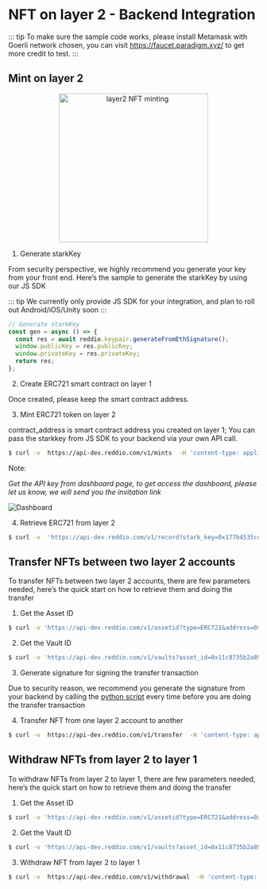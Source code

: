 # NFT on layer 2 -  Backend Integration

::: tip
To make sure the sample code works, please install Metamask with Goerli network chosen, you can visit https://faucet.paradigm.xyz/ to get more credit to test.
:::

## Mint on layer 2
<p align="center">
  <img src="/layer2nft-apiminting.png" alt="layer2 NFT minting" width="300"/>
</p>

1. Generate starkKey

From security perspective, we highly recommend you generate your key from your front end. Here’s the sample to generate the starkKey by using our JS SDK

::: tip
We currently only provide JS SDK for your integration, and plan to roll out Android/iOS/Unity soon
:::

```jsx
// Generate starkKey
const gen = async () => {
  const res = await reddio.keypair.generateFromEthSignature();
  window.publicKey = res.publicKey;
  window.privateKey = res.privateKey;
  return res;
};
```

2. Create ERC721 smart contract on layer 1

Once created, please keep the smart contract address.

3. Mint ERC721 token on layer 2

contract_address is smart contract address you created on layer 1; You can pass the starkkey from JS SDK to your backend via your own API call.

```sh
$ curl -v  https://api-dev.reddio.com/v1/mints  -H 'content-type: application/json' -H 'X-API-Key: rk-d3b3c4cb-e721-4a8d-be47-3d231b32260f5' -d '{ "contract_address":"0xd66362e8ff8d5def8c8ead34faa74c038745ccea", "stark_key":"0x177b4535ccc939f31cc23e8edf0b40436277905272fd53bd5c5a3a26286944b", "amount":"10"}'
```

Note: 

*Get the API key from dashboard page, to get access the dashboard, please let us know, we will send you the invitation link*

![Dashboard](/dashboard-quickstart.png)

4. Retrieve ERC721 from layer 2

```sh
$ curl -v  'https://api-dev.reddio.com/v1/record?stark_key=0x177b4535ccc939f31cc23e8edf0b40436277905272fd53bd5c5a3a26286944b&sequence_id=45740'
```

## Transfer NFTs between two layer 2 accounts

To transfer NFTs between two layer 2 accounts, there are few parameters needed, here’s the quick start on how to retrieve them and doing the transfer

1. Get the Asset ID

```sh
$ curl -v 'https://api-dev.reddio.com/v1/assetid?type=ERC721&address=0x177b4535ccc939f31cc23e8edf0b40436277905272fd53bd5c5a3a26286944b&token_id=45740'
```

2. Get the Vault ID

```sh
$ curl -v 'https://api-dev.reddio.com/v1/vaults?asset_id=0x11c8735b2a892353bb7993136f1eb8fab91054ed740887d9ceddbf6d01d8eae&stark_key=0x177b4535ccc939f31cc23e8edf0b40436277905272fd53bd5c5a3a26286944b'
```

3. Generate signature for signing the transfer transaction

Due to security reason, we recommend you generate the signature from your backend by calling the [python script](https://github.com/reddio-com/red-py-sdk) every time before you are doing the transfer transaction

4. Transfer NFT from one layer 2 account to another

```sh
$ curl -v  https://api-dev.reddio.com/v1/transfer  -H 'content-type: application/json' -H 'X-API-Key: rk-d3b3c4cb-e721-4a8d-be47-3d231b32260f5' -d '{ "asset_id":"0x4240e8b8c0b6E6464a13F555F6395BbfE1c4bdf1", "stark_key":"0x177b4535ccc939f31cc23e8edf0b40436277905272fd53bd5c5a3a26286944b", "amount":1, "nonce":100, "vault_id":1000, "receiver": "0x761f1709a72a7e1d9a503faf2a1067686f315acdc825a804e1281fbd39accda", "receiver_vault_id":10,"expiration_timestamp":4194303, "signature":{"r":"0xab","s":"0xbb"}}'
```

## Withdraw NFTs from layer 2 to layer 1

To withdraw NFTs from layer 2 to layer 1, there are few parameters needed, here’s the quick start on how to retrieve them and doing the transfer

1. Get the Asset ID

```sh
$ curl -v 'https://api-dev.reddio.com/v1/assetid?type=ERC721&address=0x177b4535ccc939f31cc23e8edf0b40436277905272fd53bd5c5a3a26286944b&token_id=45740'
```

2. Get the Vault ID

```sh
$ curl -v 'https://api-dev.reddio.com/v1/vaults?asset_id=0x11c8735b2a892353bb7993136f1eb8fab91054ed740887d9ceddbf6d01d8eae&stark_key=0x177b4535ccc939f31cc23e8edf0b40436277905272fd53bd5c5a3a26286944b'
```

3. Withdraw NFT from layer 2 to layer 1

```sh
$ curl -v  https://api-dev.reddio.com/v1/withdrawal  -H 'content-type: application/json' -H 'X-API-Key: rk-d3b3c4cb-e721-4a8d-be47-3d231b32260f5' -d '{ "contract_address":"0xd66362e8ff8d5def8c8ead34faa74c038745ccea", "token_id":"1", "stark_key":"0x177b4535ccc939f31cc23e8edf0b40436277905272fd53bd5c5a3a26286944b", "amount":10}'
```
